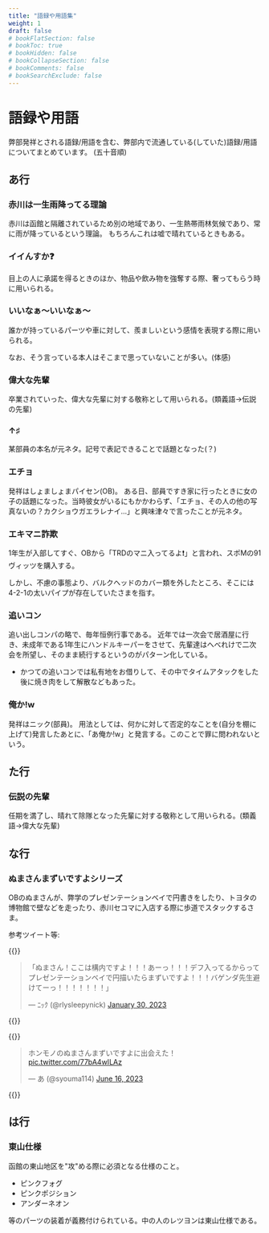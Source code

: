 ```yaml
---
title: "語録や用語集"
weight: 1
draft: false
# bookFlatSection: false
# bookToc: true
# bookHidden: false
# bookCollapseSection: false
# bookComments: false
# bookSearchExclude: false
---
```


# 語録や用語

弊部発祥とされる語録/用語を含む、弊部内で流通している(していた)語録/用語についてまとめています。
(五十音順)

## あ行

### 赤川は一生雨降ってる理論

赤川は函館と隔離されているため別の地域であり、一生熱帯雨林気候であり、常に雨が降っているという理論。
もちろんこれは嘘で晴れているときもある。

### イイんすか❓

目上の人に承諾を得るときのほか、物品や飲み物を強奪する際、奢ってもらう時に用いられる。

### いいなぁ〜いいなぁ〜

誰かが持っているパーツや車に対して、羨ましいという感情を表現する際に用いられる。

なお、そう言っている本人はそこまで思っていないことが多い。(体感)

### 偉大な先輩

卒業されていった、偉大な先輩に対する敬称として用いられる。(類義語→伝説の先輩)


### ↑♯

某部員の本名が元ネタ。記号で表記できることで話題となった(？)

### エチョ

発祥はしょましょまパイセン(OB)。
ある日、部員ですき家に行ったときに女の子の話題になった。当時彼女がいるにもかかわらず、「エチョ、その人の他の写真ないの？カクショウガエラレナイ...」と興味津々で言ったことが元ネタ。

### エキマニ詐欺

1年生が入部してすぐ、OBから「TRDのマニ入ってるよ❗」と言われ、スポMの91ヴィッツを購入する。

しかし、不慮の事態より、バルクヘッドのカバー類を外したところ、そこには4-2-1の太いパイプが存在していたさまを指す。

### 追いコン

追い出しコンパの略で、毎年恒例行事である。
近年では一次会で居酒屋に行き、未成年である1年生にハンドルキーパーをさせて、先輩達はへべれけで二次会を所望し、そのまま続行するというのがパターン化している。

- かつての追いコンでは私有地をお借りして、その中でタイムアタックをした後に焼き肉をして解散などもあった。

### 俺か!w

発祥はニック(部員)。
用法としては、何かに対して否定的なことを(自分を棚に上げて)発言したあとに、「あ俺か!w」と発言する。このことで罪に問われないという。

## た行

### 伝説の先輩

任期を満了し、晴れて除隊となった先輩に対する敬称として用いられる。(類義語→偉大な先輩)

## な行

### ぬまさんまずいですよシリーズ

OBのぬまさんが、弊学のプレゼンテーションベイで円書きをしたり、トヨタの博物館で壁などを走ったり、赤川セコマに入店する際に歩道でスタックするさま。

参考ツイート等:

{{<rawhtml>}}
<blockquote class="twitter-tweet"><p lang="ja" dir="ltr">「ぬまさん！ここは構内ですよ！！！あーっ！！！デフ入ってるからってプレゼンテーションベイで円描いたらまずいですよ！！！バゲンダ先生避けてーっ！！！！！！！」</p>&mdash; ﾆｯｸ (@rlysleepynick) <a href="https://twitter.com/rlysleepynick/status/1620133619338706944?ref_src=twsrc%5Etfw">January 30, 2023</a></blockquote> <script async src="https://platform.twitter.com/widgets.js" charset="utf-8"></script>
{{</rawhtml>}}

{{<rawhtml>}}
<blockquote class="twitter-tweet"><p lang="ja" dir="ltr">ホンモノのぬまさんまずいですよに出会えた！ <a href="https://t.co/77bA4wILAz">pic.twitter.com/77bA4wILAz</a></p>&mdash; あ (@syouma114) <a href="https://twitter.com/syouma114/status/1669579910887936000?ref_src=twsrc%5Etfw">June 16, 2023</a></blockquote> <script async src="https://platform.twitter.com/widgets.js" charset="utf-8"></script>
{{</rawhtml>}}

## は行

### 東山仕様

函館の東山地区を"攻"める際に必須となる仕様のこと。

- ピンクフォグ
- ピンクポジション
- アンダーネオン

等のパーツの装着が義務付けられている。中の人のレツヨンは東山仕様である。

